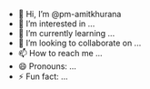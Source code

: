 - 👋 Hi, I’m @pm-amitkhurana
- 👀 I’m interested in ...
- 🌱 I’m currently learning ...
- 💞️ I’m looking to collaborate on ...
- 📫 How to reach me ...
- 😄 Pronouns: ...
- ⚡ Fun fact: ...

<!---
pm-amitkhurana/pm-amitkhurana is a ✨ special ✨ repository because its `README.md` (this file) appears on your GitHub profile.
You can click the Preview link to take a look at your changes.
--->
